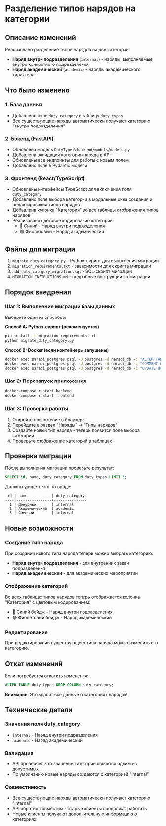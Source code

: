 # Разделение типов нарядов на категории

## Описание изменений

Реализовано разделение типов нарядов на две категории:
- **Наряд внутри подразделения** (`internal`) - наряды, выполняемые внутри конкретного подразделения
- **Наряд академический** (`academic`) - наряды академического характера

## Что было изменено

### 1. База данных
- Добавлено поле `duty_category` в таблицу `duty_types`
- Все существующие наряды автоматически получают категорию "внутри подразделения"

### 2. Бэкенд (FastAPI)
- Обновлена модель `DutyType` в `backend/models/models.py`
- Добавлена валидация категории наряда в API
- Обновлены все эндпоинты для работы с новым полем
- Добавлено поле в Pydantic модели

### 3. Фронтенд (React/TypeScript)
- Обновлены интерфейсы TypeScript для включения поля `duty_category`
- Добавлено поле выбора категории в модальные окна создания и редактирования типов нарядов
- Добавлена колонка "Категория" во все таблицы отображения типов нарядов
- Реализовано цветовое кодирование категорий:
  - 🔵 Синий - Наряд внутри подразделения
  - 🟣 Фиолетовый - Наряд академический

## Файлы для миграции

1. `migrate_duty_category.py` - Python-скрипт для выполнения миграции
2. `migration_requirements.txt` - зависимости для скрипта миграции
3. `add_duty_category_migration.sql` - SQL-скрипт миграции
4. `MIGRATION_INSTRUCTIONS.md` - подробные инструкции по миграции

## Порядок внедрения

### Шаг 1: Выполнение миграции базы данных

Выберите один из способов:

**Способ A: Python-скрипт (рекомендуется)**
```bash
pip install -r migration_requirements.txt
python migrate_duty_category.py
```

**Способ B: Docker (если контейнеры запущены)**
```bash
docker exec naradi_postgres psql -U postgres -d naradi_db -c "ALTER TABLE duty_types ADD COLUMN duty_category VARCHAR(50) NOT NULL DEFAULT 'internal';"
docker exec naradi_postgres psql -U postgres -d naradi_db -c "COMMENT ON COLUMN duty_types.duty_category IS 'Категория наряда: internal - внутри подразделения, academic - академический';"
docker exec naradi_postgres psql -U postgres -d naradi_db -c "UPDATE duty_types SET duty_category = 'internal' WHERE duty_category IS NULL OR duty_category = '';"
```

### Шаг 2: Перезапуск приложения

```bash
docker-compose restart backend
docker-compose restart frontend
```

### Шаг 3: Проверка работы

1. Откройте приложение в браузере
2. Перейдите в раздел "Наряды" → "Типы нарядов"
3. Создайте новый тип наряда - теперь появится поле выбора категории
4. Проверьте отображение категорий в таблицах

## Проверка миграции

После выполнения миграции проверьте результат:

```sql
SELECT id, name, duty_category FROM duty_types LIMIT 5;
```

Должны увидеть что-то вроде:
```
 id | name           | duty_category
----+----------------+---------------
  1 | Дежурный       | internal
  2 | Академический  | academic
  3 | Сменный        | internal
```

## Новые возможности

### Создание типа наряда
При создании нового типа наряда теперь можно выбрать категорию:
- **Наряд внутри подразделения** - для внутренних задач подразделения
- **Наряд академический** - для академических мероприятий

### Отображение категорий
Во всех таблицах типов нарядов теперь отображается колонка "Категория" с цветовым кодированием:
- 🔵 Синий бейдж - Наряд внутри подразделения
- 🟣 Фиолетовый бейдж - Наряд академический

### Редактирование
При редактировании существующего типа наряда можно изменить его категорию.

## Откат изменений

Если потребуется откатить изменения:

```sql
ALTER TABLE duty_types DROP COLUMN duty_category;
```

**Внимание**: Это удалит все данные о категориях нарядов!

## Технические детали

### Значения поля duty_category
- `internal` - Наряд внутри подразделения
- `academic` - Наряд академический

### Валидация
- API проверяет, что значение категории является одним из допустимых
- По умолчанию новые наряды создаются с категорией "internal"

### Совместимость
- Все существующие наряды автоматически получают категорию "internal"
- API обратно совместим - старые клиенты продолжат работать
- Новые клиенты получают дополнительную информацию о категориях 